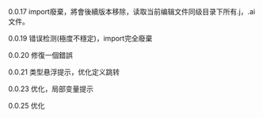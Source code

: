 0.0.17 import廢棄，將會後續版本移除，读取当前编辑文件同级目录下所有.j，.ai文件。

0.0.19 错误检测(極度不穩定)，import完全廢棄

0.0.20 修復一個錯誤

0.0.21 类型悬浮提示，优化定义跳转

0.0.23 优化，局部变量提示

0.0.25 优化